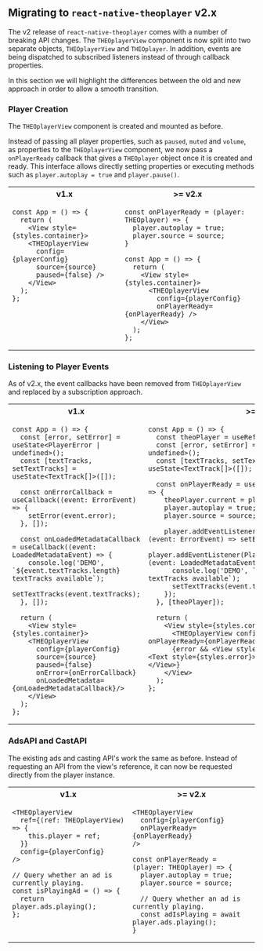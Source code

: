 ## Migrating to `react-native-theoplayer` v2.x

The v2 release of `react-native-theoplayer` comes with a number of breaking API changes.
The `THEOplayerView` component is now split into two separate objects,
`THEOplayerView` and `THEOplayer`.
In addition, events are being dispatched to subscribed listeners instead of through callback properties.

In this section we will highlight the differences between the old and new approach in order
to allow a smooth transition.

### Player Creation

The `THEOplayerView` component is created and mounted as before.

Instead of passing all player properties, such as `paused`, `muted` and `volume`,
as properties to the `THEOplayerView` component, we now pass a `onPlayerReady`
callback that gives a `THEOplayer` object once it is created and ready. This interface
allows directly setting properties or executing methods
such as `player.autoplay = true` and `player.pause()`.

<table>
<th>v1.x</th><th>>= v2.x</th>
<tr valign="top">
<td>

```tsx
const App = () => {
  return (
    <View style={styles.container}>
    <THEOplayerView
      config={playerConfig}
      source={source}
      paused={false} />
    </View>
  );
};
```

</td>
<td>

```tsx
const onPlayerReady = (player: THEOplayer) => {
  player.autoplay = true;
  player.source = source;
}

const App = () => {
  return (
    <View style={styles.container}>
      <THEOplayerView
        config={playerConfig}
        onPlayerReady={onPlayerReady} />
    </View>
  );
};
```

</td>
</tr>
</table>

### Listening to Player Events

As of v2.x, the event callbacks have been removed from `THEOplayerView` and replaced
by a subscription approach.

<table>
<th>v1.x</th><th>>= v2.x</th>
<tr valign="top">
<td>

```tsx
const App = () => {
  const [error, setError] = useState<PlayerError | undefined>();
  const [textTracks, setTextTracks] = useState<TextTrack[]>([]);

  const onErrorCallback = useCallback((event: ErrorEvent) => {
    setError(event.error);
  }, []);

  const onLoadedMetadataCallback = useCallback((event: LoadedMetadataEvent) => {
    console.log('DEMO', `${event.textTracks.length} textTracks available`);
    setTextTracks(event.textTracks);
  }, []);

  return (
    <View style={styles.container}>
    <THEOplayerView
      config={playerConfig}
      source={source}
      paused={false}
      onError={onErrorCallback}
      onLoadedMetadata={onLoadedMetadataCallback}/>
    </View>
  );
};
```

</td>
<td>

```tsx
const App = () => {
  const theoPlayer = useRef<THEOplayer>();
  const [error, setError] = useState<PlayerError | undefined>();
  const [textTracks, setTextTracks] = useState<TextTrack[]>([]);

  const onPlayerReady = useCallback((player: THEOplayer) => {
    theoPlayer.current = player;
    player.autoplay = true;
    player.source = source;

    player.addEventListener(PlayerEventType.ERROR, (event: ErrorEvent) => setError(event.error));
    player.addEventListener(PlayerEventType.LOADED_METADATA, (event: LoadedMetadataEvent) => {
      console.log('DEMO', `${event.textTracks.length} textTracks available`);
      setTextTracks(event.textTracks);
    });
  }, [theoPlayer]);

  return (
    <View style={styles.container}>
      <THEOplayerView config={playerConfig} onPlayerReady={onPlayerReady} />
      {error && <View style={styles.errorContainer}><Text style={styles.error}>{error?.errorMessage}</Text></View>}
    </View>
  );
};
```

</td>
</tr>
</table>

### AdsAPI and CastAPI

The existing ads and casting API's work the same as before. Instead of requesting an API
from the view's reference, it can now be requested directly from the player instance.

<table>
<th>v1.x</th><th>>= v2.x</th>
<tr valign="top">
<td>

```tsx
<THEOplayerView
  ref={(ref: THEOplayerView) => {
    this.player = ref;
  }}
  config={playerConfig}
/>

// Query whether an ad is currently playing.
const isPlayingAd = () => {
  return player.ads.playing();
};
```

</td>
<td>

```tsx
<THEOplayerView
  config={playerConfig}
  onPlayerReady={onPlayerReady}
/>

const onPlayerReady = (player: THEOplayer) => {
  player.autoplay = true;
  player.source = source;

  // Query whether an ad is currently playing.
  const adIsPlaying = await player.ads.playing();
}
```

</td>
</tr>
</table>
